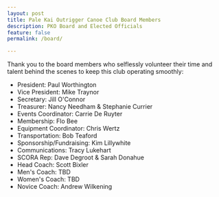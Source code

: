 ```yaml
---
layout: post
title: Pale Kai Outrigger Canoe Club Board Members
description: PKO Board and Elected Officials
feature: false
permalink: /board/

---
```


Thank you to the board members who selflessly volunteer their time and talent behind the scenes to keep this club operating smoothly:

- President:                Paul Worthington
- Vice President:           Mike Traynor
- Secretary:                Jill O'Connor
- Treasurer:                Nancy Needham & Stephanie Currier
- Events Coordinator:       Carrie De Ruyter
- Membership:               Flo Bee
- Equipment Coordinator:    Chris Wertz
- Transportation:           Bob Teaford
- Sponsorship/Fundraising:  Kim Lillywhite
- Communications:           Tracy Lukehart
- SCORA Rep:                Dave Degroot & Sarah Donahue
- Head Coach:               Scott Bixler
- Men's Coach:              TBD
- Women's Coach:            TBD
- Novice Coach:             Andrew Wilkening
